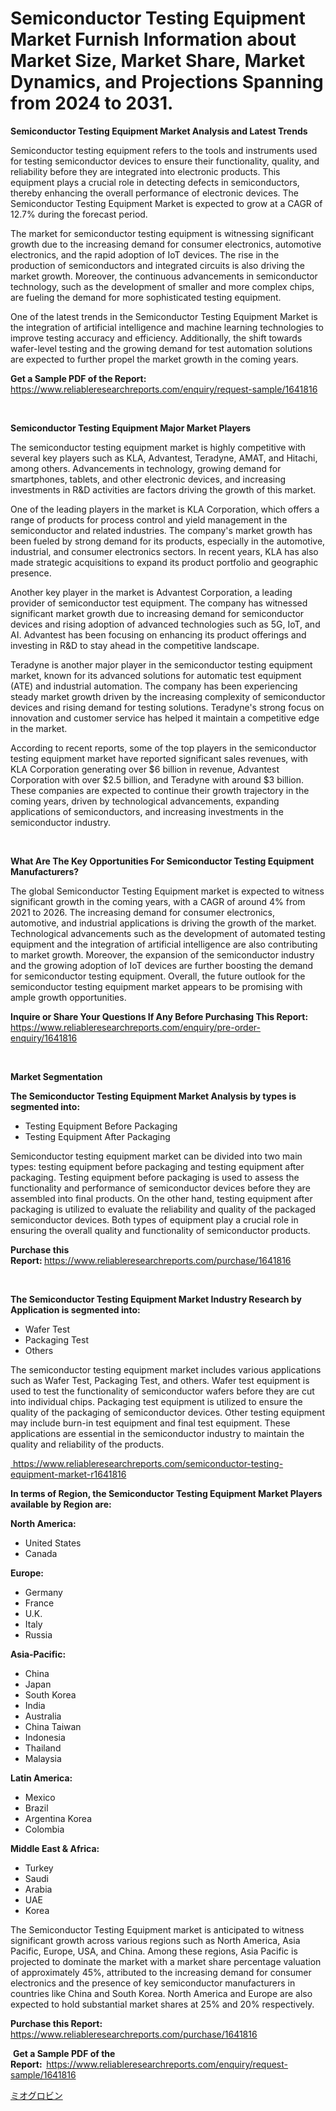<p><h1>Semiconductor Testing Equipment Market Furnish Information about Market Size, Market Share, Market Dynamics, and Projections Spanning from 2024 to 2031.</h1></p><p><strong>Semiconductor Testing Equipment Market Analysis and Latest Trends</strong></p>
<p><p>Semiconductor testing equipment refers to the tools and instruments used for testing semiconductor devices to ensure their functionality, quality, and reliability before they are integrated into electronic products. This equipment plays a crucial role in detecting defects in semiconductors, thereby enhancing the overall performance of electronic devices. The Semiconductor Testing Equipment Market is expected to grow at a CAGR of 12.7% during the forecast period.</p><p>The market for semiconductor testing equipment is witnessing significant growth due to the increasing demand for consumer electronics, automotive electronics, and the rapid adoption of IoT devices. The rise in the production of semiconductors and integrated circuits is also driving the market growth. Moreover, the continuous advancements in semiconductor technology, such as the development of smaller and more complex chips, are fueling the demand for more sophisticated testing equipment.</p><p>One of the latest trends in the Semiconductor Testing Equipment Market is the integration of artificial intelligence and machine learning technologies to improve testing accuracy and efficiency. Additionally, the shift towards wafer-level testing and the growing demand for test automation solutions are expected to further propel the market growth in the coming years.</p></p>
<p><strong>Get a Sample PDF of the Report:&nbsp;</strong> <a href="https://www.reliableresearchreports.com/enquiry/request-sample/1641816">https://www.reliableresearchreports.com/enquiry/request-sample/1641816</a></p>
<p>&nbsp;</p>
<p><strong>Semiconductor Testing Equipment Major Market Players</strong></p>
<p><p>The semiconductor testing equipment market is highly competitive with several key players such as KLA, Advantest, Teradyne, AMAT, and Hitachi, among others. Advancements in technology, growing demand for smartphones, tablets, and other electronic devices, and increasing investments in R&D activities are factors driving the growth of this market.</p><p>One of the leading players in the market is KLA Corporation, which offers a range of products for process control and yield management in the semiconductor and related industries. The company's market growth has been fueled by strong demand for its products, especially in the automotive, industrial, and consumer electronics sectors. In recent years, KLA has also made strategic acquisitions to expand its product portfolio and geographic presence.</p><p>Another key player in the market is Advantest Corporation, a leading provider of semiconductor test equipment. The company has witnessed significant market growth due to increasing demand for semiconductor devices and rising adoption of advanced technologies such as 5G, IoT, and AI. Advantest has been focusing on enhancing its product offerings and investing in R&D to stay ahead in the competitive landscape.</p><p>Teradyne is another major player in the semiconductor testing equipment market, known for its advanced solutions for automatic test equipment (ATE) and industrial automation. The company has been experiencing steady market growth driven by the increasing complexity of semiconductor devices and rising demand for testing solutions. Teradyne's strong focus on innovation and customer service has helped it maintain a competitive edge in the market.</p><p>According to recent reports, some of the top players in the semiconductor testing equipment market have reported significant sales revenues, with KLA Corporation generating over $6 billion in revenue, Advantest Corporation with over $2.5 billion, and Teradyne with around $3 billion. These companies are expected to continue their growth trajectory in the coming years, driven by technological advancements, expanding applications of semiconductors, and increasing investments in the semiconductor industry.</p></p>
<p>&nbsp;</p>
<p><strong>What Are The Key Opportunities For Semiconductor Testing Equipment Manufacturers?</strong></p>
<p><p>The global Semiconductor Testing Equipment market is expected to witness significant growth in the coming years, with a CAGR of around 4% from 2021 to 2026. The increasing demand for consumer electronics, automotive, and industrial applications is driving the growth of the market. Technological advancements such as the development of automated testing equipment and the integration of artificial intelligence are also contributing to market growth. Moreover, the expansion of the semiconductor industry and the growing adoption of IoT devices are further boosting the demand for semiconductor testing equipment. Overall, the future outlook for the semiconductor testing equipment market appears to be promising with ample growth opportunities.</p></p>
<p><strong>Inquire or Share Your Questions If Any Before Purchasing This Report:</strong> <a href="https://www.reliableresearchreports.com/enquiry/pre-order-enquiry/1641816">https://www.reliableresearchreports.com/enquiry/pre-order-enquiry/1641816</a></p>
<p>&nbsp;</p>
<p><strong>Market Segmentation</strong></p>
<p><strong>The Semiconductor Testing Equipment Market Analysis by types is segmented into:</strong></p>
<p><ul><li>Testing Equipment Before Packaging</li><li>Testing Equipment After Packaging</li></ul></p>
<p><p>Semiconductor testing equipment market can be divided into two main types: testing equipment before packaging and testing equipment after packaging. Testing equipment before packaging is used to assess the functionality and performance of semiconductor devices before they are assembled into final products. On the other hand, testing equipment after packaging is utilized to evaluate the reliability and quality of the packaged semiconductor devices. Both types of equipment play a crucial role in ensuring the overall quality and functionality of semiconductor products.</p></p>
<p><strong>Purchase this Report:&nbsp;</strong><a href="https://www.reliableresearchreports.com/purchase/1641816">https://www.reliableresearchreports.com/purchase/1641816</a></p>
<p>&nbsp;</p>
<p><strong>The Semiconductor Testing Equipment Market Industry Research by Application is segmented into:</strong></p>
<p><ul><li>Wafer Test</li><li>Packaging Test</li><li>Others</li></ul></p>
<p><p>The semiconductor testing equipment market includes various applications such as Wafer Test, Packaging Test, and others. Wafer test equipment is used to test the functionality of semiconductor wafers before they are cut into individual chips. Packaging test equipment is utilized to ensure the quality of the packaging of semiconductor devices. Other testing equipment may include burn-in test equipment and final test equipment. These applications are essential in the semiconductor industry to maintain the quality and reliability of the products.</p></p>
<p><a href="https://www.reliableresearchreports.com/semiconductor-testing-equipment-market-r1641816">&nbsp;https://www.reliableresearchreports.com/semiconductor-testing-equipment-market-r1641816</a></p>
<p><strong>In terms of Region, the Semiconductor Testing Equipment Market Players available by Region are:</strong></p>
<p>
    <p> <strong> North America: </strong>
        <ul>
            <li>United States</li>
            <li>Canada</li>
        </ul>
        </p> 
    <p> <strong> Europe: </strong>
        <ul>
            <li>Germany</li>
            <li>France</li>
            <li>U.K.</li>
            <li>Italy</li>
            <li>Russia</li>
        </ul>
        </p> 
    <p> <strong> Asia-Pacific: </strong>
        <ul>
            <li>China</li>
            <li>Japan</li>
            <li>South Korea</li>
            <li>India</li>
            <li>Australia</li>
            <li>China Taiwan</li>
            <li>Indonesia</li>
            <li>Thailand</li>
            <li>Malaysia</li>
        </ul>
        </p> 
    <p> <strong> Latin America: </strong>
        <ul>
            <li>Mexico</li>
            <li>Brazil</li>
            <li>Argentina Korea</li>
            <li>Colombia</li>
        </ul>
        </p> 
    <p> <strong> Middle East & Africa: </strong>
        <ul>
            <li>Turkey</li>
            <li>Saudi</li>
            <li>Arabia</li>
            <li>UAE</li>
            <li>Korea</li>
        </ul>
    </p>
    </p>
<p><p>The Semiconductor Testing Equipment market is anticipated to witness significant growth across various regions such as North America, Asia Pacific, Europe, USA, and China. Among these regions, Asia Pacific is projected to dominate the market with a market share percentage valuation of approximately 45%, attributed to the increasing demand for consumer electronics and the presence of key semiconductor manufacturers in countries like China and South Korea. North America and Europe are also expected to hold substantial market shares at 25% and 20% respectively.</p></p>
<p><strong>Purchase this Report: </strong><a href="https://www.reliableresearchreports.com/purchase/1641816">https://www.reliableresearchreports.com/purchase/1641816</a></p>
<p>&nbsp;<strong>Get a Sample PDF of the Report:&nbsp;&nbsp;</strong><a href="https://www.reliableresearchreports.com/enquiry/request-sample/1641816">https://www.reliableresearchreports.com/enquiry/request-sample/1641816</a></p>
<p><strong></strong></p>
<p><p><a href="https://github.com/one-cool-chick/Market-Research-Report-List-1/blob/main/457342837195.md">ミオグロビン</a></p></p>